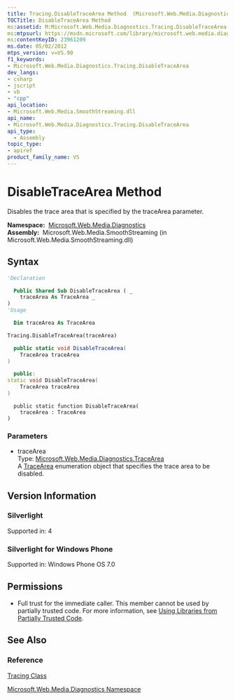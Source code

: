 ```yaml
---
title: Tracing.DisableTraceArea Method  (Microsoft.Web.Media.Diagnostics)
TOCTitle: DisableTraceArea Method
ms:assetid: M:Microsoft.Web.Media.Diagnostics.Tracing.DisableTraceArea(Microsoft.Web.Media.Diagnostics.TraceArea)
ms:mtpsurl: https://msdn.microsoft.com/library/microsoft.web.media.diagnostics.tracing.disabletracearea(v=VS.90)
ms:contentKeyID: 23961209
ms.date: 05/02/2012
mtps_version: v=VS.90
f1_keywords:
- Microsoft.Web.Media.Diagnostics.Tracing.DisableTraceArea
dev_langs:
- csharp
- jscript
- vb
- "cpp"
api_location:
- Microsoft.Web.Media.SmoothStreaming.dll
api_name:
- Microsoft.Web.Media.Diagnostics.Tracing.DisableTraceArea
api_type:
  - Assembly
topic_type:
- apiref
product_family_name: VS
---
```


# DisableTraceArea Method

Disables the trace area that is specified by the traceArea parameter.

**Namespace:**  [Microsoft.Web.Media.Diagnostics](microsoft-web-media-diagnostics-namespace_1.md)  
**Assembly:**  Microsoft.Web.Media.SmoothStreaming (in Microsoft.Web.Media.SmoothStreaming.dll)

## Syntax

```vb
'Declaration

  Public Shared Sub DisableTraceArea ( _
    traceArea As TraceArea _
)
'Usage

  Dim traceArea As TraceArea

Tracing.DisableTraceArea(traceArea)
```

```csharp
  public static void DisableTraceArea(
    TraceArea traceArea
)
```

```cpp
  public:
static void DisableTraceArea(
    TraceArea traceArea
)
```

```jscript
  public static function DisableTraceArea(
    traceArea : TraceArea
)
```

### Parameters

  - traceArea  
    Type: [Microsoft.Web.Media.Diagnostics.TraceArea](tracearea-enumeration-microsoft-web-media-diagnostics_1.md)  
    A [TraceArea](tracearea-enumeration-microsoft-web-media-diagnostics_1.md) enumeration object that specifies the trace area to be disabled.  

## Version Information

### Silverlight

Supported in: 4  

### Silverlight for Windows Phone

Supported in: Windows Phone OS 7.0  

## Permissions

  - Full trust for the immediate caller. This member cannot be used by partially trusted code. For more information, see [Using Libraries from Partially Trusted Code](https://msdn.microsoft.com/library/8skskf63).

## See Also

### Reference

[Tracing Class](tracing-class-microsoft-web-media-diagnostics_1.md)

[Microsoft.Web.Media.Diagnostics Namespace](microsoft-web-media-diagnostics-namespace_1.md)

